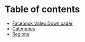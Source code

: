 # Table of contents

* [Facebook Video Downloader](README.md)
* [Categories](categories.md)
* [Regions](regions.md)